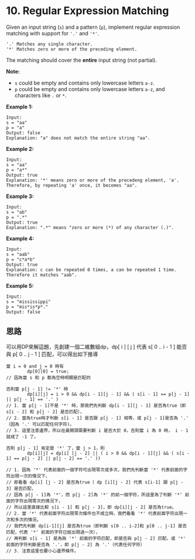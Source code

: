 # 10. Regular Expression Matching

Given an input string (`s`) and a pattern (`p`), implement regular expression matching with support for `'.'` and `'*'`.

```
'.' Matches any single character.
'*' Matches zero or more of the preceding element.
```

The matching should cover the **entire** input string (not partial).

**Note:**

- `s` could be empty and contains only lowercase letters `a-z`.
- `p` could be empty and contains only lowercase letters `a-z`, and characters like `.` or `*`.

**Example 1:**

```
Input:
s = "aa"
p = "a"
Output: false
Explanation: "a" does not match the entire string "aa".
```

**Example 2:**

```
Input:
s = "aa"
p = "a*"
Output: true
Explanation: '*' means zero or more of the precedeng element, 'a'. Therefore, by repeating 'a' once, it becomes "aa".
```

**Example 3:**

```
Input:
s = "ab"
p = ".*"
Output: true
Explanation: ".*" means "zero or more (*) of any character (.)".
```

**Example 4:**

```
Input:
s = "aab"
p = "c*a*b"
Output: true
Explanation: c can be repeated 0 times, a can be repeated 1 time. Therefore it matches "aab".
```

**Example 5:**

```
Input:
s = "mississippi"
p = "mis*is*p*."
Output: false
```

## 思路

可以用DP來解這題，先創建一個二維數組dp，dp[ i ] [ j ] 代表 s[ 0 .. i - 1 ] 能否與 p[ 0 .. j - 1 ] 匹配，可以得出如下推導

```
當 i = 0 and j = 0 時有 
		dp[0][0] = true;		
// 因為當 s 和 p 都為空時明顯是匹配的
     
否則當 p[j - 1] != '*' 時 
		dp[i][j] = i > 0 && dp[i - 1][j - 1] && ( s[i - 1] == p[j - 1] || p[j - 1] == '.' )
// 1. 當 p[j - 1]不是 '*' 時，那我們先判斷 dp[i - 1][j - 1] 是否為true（即 s[i - 2] 和 p[j - 2] 是否匹配），
// 2. 當為true時才判斷 s[i - 1] 是否跟 p[j - 1] 相等，或 p[j - 1]是否為 '.' （因為 '.' 可以匹配任何字符)。
// 3. 這里注意邊界，所以在最開頭需要判斷 i 是否大於 0，否則當 i 為 0 時， i - 1 就成了 -1 了。

否則 p[j - 1] 肯定是 '*' 了，當 j > 1，則 
		dp[i][j] = dp[i] [j - 2] || ( i > 0 && dp[i - 1][j] && ( s[i - 1] == p[j - 2] || p[j - 2] == '.' ))
		
// 1. 因為 '*' 代表前面的一個字符可出現零次或多次，我們先判斷當 '*' 代表前面的字符出現一次的情況下，
// 即看看 dp[i] [j - 2] 是否為true（ dp [i][j - 2] 代表 s[i-1] 跟 p[j - 3] 是否匹配，
// 因為 p[j - 1]為 '*'，而 p[j - 2]為 '*' 的前一個字符，所這里為了判斷 '*' 前面的字符出現零次的情況下，
// 所以這里直接比較 s[i - 1] 和 p[j - 3]，即 dp[i][j - 2] 是否為true。 
// 2. 當 '*' 代表前面字符出現零次條件也不成立時，我們看看 '*' 代表前面字符出現一次和多次的情況。
// 我們先判斷 dp[i-1][j] 是否為true（即判斷 s[0 .. i-2]和 p[0 .. j-1] 是否匹配，代表 '*' 前面的字符已經出現過一次），
// 再判斷 s[i - 1] 是為與 '*' 前面的字符匹配，即是否與 p[j - 2] 匹配，或 '*' 前面的字符判斷是否為 '.'，即 p[j - 2] 為 '.'（代表任何字符）
// 3. 注意這里也要小心邊界條件。

```

